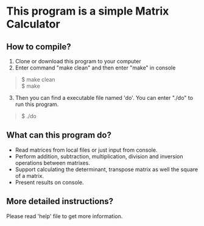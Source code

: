 # This program is a simple Matrix Calculator
## How to compile?
1. Clone or download this program to your computer
2. Enter command "make clean" and then enter "make" in console
> $ make clean  
> $ make
3. Then you can find a executable file named 'do'. You can enter "./do" to run this program.
> $ ./do

## What can this program do?
* Read matrices from local files or just input from console.
* Perform addition, subtraction, multiplication, division and inversion operations between matrixes.
* Support calculating the determinant, transpose matrix as well the square of a matrix.
* Present results on console.

## More detailed instructions?
Please read 'help' file to get more information.
